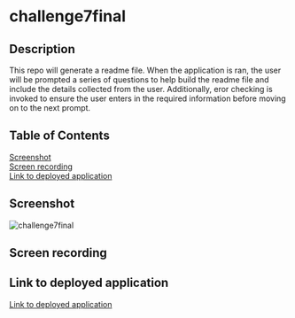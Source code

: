 # challenge7final

## Description

This repo will generate a readme file. When the application is ran, the user will be prompted a series of questions to help build the readme file and include the details collected from the user. Additionally, eror checking is invoked to ensure the user enters in the required information before moving on to the next prompt.

## Table of Contents

[Screenshot](#Screenshot)<br />
[Screen recording](#Screen-recording)<br />
[Link to deployed application](#Link-to-deployed-application)<br />

## Screenshot

![challenge7final]()

## Screen recording



## Link to deployed application

[Link to deployed application](https://vutanguofa.github.io/challenge7final/)
